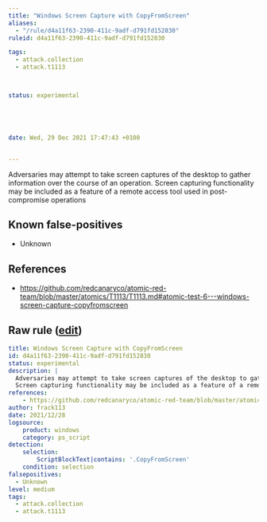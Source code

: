```yaml
---
title: "Windows Screen Capture with CopyFromScreen"
aliases:
  - "/rule/d4a11f63-2390-411c-9adf-d791fd152830"
ruleid: d4a11f63-2390-411c-9adf-d791fd152830

tags:
  - attack.collection
  - attack.t1113



status: experimental





date: Wed, 29 Dec 2021 17:47:43 +0100


---
```


Adversaries may attempt to take screen captures of the desktop to gather information over the course of an operation.
Screen capturing functionality may be included as a feature of a remote access tool used in post-compromise operations


<!--more-->


## Known false-positives

* Unknown



## References

* https://github.com/redcanaryco/atomic-red-team/blob/master/atomics/T1113/T1113.md#atomic-test-6---windows-screen-capture-copyfromscreen


## Raw rule ([edit](https://github.com/SigmaHQ/sigma/edit/master/rules/windows/powershell/powershell_script/posh_ps_capture_screenshots.yml))
```yaml
title: Windows Screen Capture with CopyFromScreen
id: d4a11f63-2390-411c-9adf-d791fd152830
status: experimental
description: |
  Adversaries may attempt to take screen captures of the desktop to gather information over the course of an operation.
  Screen capturing functionality may be included as a feature of a remote access tool used in post-compromise operations
references:
    - https://github.com/redcanaryco/atomic-red-team/blob/master/atomics/T1113/T1113.md#atomic-test-6---windows-screen-capture-copyfromscreen
author: frack113
date: 2021/12/28
logsource:
    product: windows
    category: ps_script
detection:
    selection:
        ScriptBlockText|contains: '.CopyFromScreen'
    condition: selection
falsepositives:
  - Unknown
level: medium
tags:
  - attack.collection
  - attack.t1113

```
